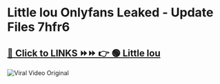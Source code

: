 
 # Little lou Onlyfans Leaked - Update Files 7hfr6

## <h2><a href="https://clipsfans.com/Little_lou&ref=git">🔗 Click to LINKS ⏩⏩ 👉 🟢 Little lou </a></h2>

<a href="https://clipsfans.com/Little_lou&ref=git" rel="nofollow" data-target="animated-image.originalLink"><img src="https://i.ibb.co.com/xMMVF88/686577567.gif" alt="Viral Video Original" style="max-width: 100%; display: inline-block;" data-target="animated-image.originalImage"></a>

